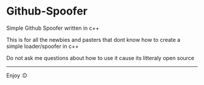 # Github-Spoofer
Simple Github Spoofer written in c++

This is for all the newbies and pasters that dont know how to create a simple loader/spoofer in c++

Do not ask me questions about how  to use it cause its litteraly open source 

---------------------------------------------------------------------------------------------------------------------------

Enjoy :D
